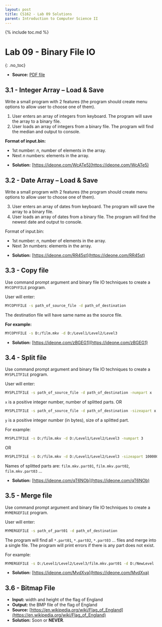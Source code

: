 ```yaml
---
layout: post
title: CS162 - Lab 09 Solutions
parent: Introduction to Computer Science II
--- 
```


{% include toc.md %}

# Lab 09 - Binary File IO
{: .no_toc}

* **Source:** [PDF file](Lab09_Binary_File_IO.pdf)

## 3.1 - Integer Array – Load & Save

Write a small program with $2$ features (the program should create menu options to allow user to choose one of them).
1. User enters an array of integers from keyboard. The program will save the array to a binary file.
2. User loads an array of integers from a binary file. The program will find the median and output to console.

**Format of input.bin:**
- $1$st number: $n$, number of elements in the array.
- Next $n$ numbers: elements in the array.

* **Solution:** [https://ideone.com/WcATe5](https://ideone.com/WcATe5)

## 3.2 - Date Array – Load & Save

Write a small program with $2$ features (the program should create menu options to allow user to choose one of them).

3. User enters an array of dates from keyboard. The program will save the array to a binary file.
4. User loads an array of dates from a binary file. The program will find the newest date and output to console.

Format of input.bin:

- $1$st number: $n$, number of elements in the array.
- Next $3n$ numbers: elements in the array.

* **Solution:** [https://ideone.com/RR45st](https://ideone.com/RR45st)

## 3.3 - Copy file

Use command prompt argument and binary file IO techniques to create a `MYCOPYFILE` program.

User will enter:

```bash
MYCOPYFILE -s path_of_source_file -d path_of_destination
```

The destination file will have same name as the source file.

**For example:**
```bash
MYCOPYFILE -s D:/film.mkv -d D:/Level1/Level2/Level3
```

* **Solution:** [https://ideone.com/zBGEG1](https://ideone.com/zBGEG1)

## 3.4 - Split file

Use command prompt argument and binary file IO techniques to create a `MYSPLITFILE` program.

User will enter:
```bash
MYSPLITFILE -s path_of_source_file -d path_of_destination -numpart x
```
`x` is a positive integer number, number of splitted parts.
OR
```bash
MYSPLITFILE -s path_of_source_file -d path_of_destination -sizeapart x
```
`y` is a positive integer number (in bytes), size of a splitted part.

For example:
```bash
MYSPLITFILE -s D:/film.mkv -d D:/Level1/Level2/Level3 -numpart 3
```
OR
```bash
MYSPLITFILE -s D:/film.mkv -d D:/Level1/Level2/Level3 -sizeapart 1000000
```
Names of splitted parts are: `film.mkv.part01`, `film.mkv.part02`, `film.mkv.part03` $\ldots$

* **Solution:** [https://ideone.com/qT6NOb](https://ideone.com/qT6NOb)

## 3.5 - Merge file

Use command prompt argument and binary file IO techniques to create a `MYMERGEFILE` program.

User will enter:
```bash
MYMERGEFILE -s path_of_part01 -d path_of_destination
```

The program will find all `*.part01`, `*.part02`, `*.part03` $\ldots$ files and merge into a single file.
The program will print errors if there is any part does not exist.

For example:
```bash
MYMERGEFILE -s D:/Level1/Level2/Level3/film.mkv.part01 -d D:/NewLevel
```

* **Solution:** [https://ideone.com/MvdXva](https://ideone.com/MvdXva)

## 3.6 - Bitmap File

* **Input:** width and height of the flag of England
* **Output:** the BMP file of the flag of England
* **Source:** [https://en.wikipedia.org/wiki/Flag_of_England](https://en.wikipedia.org/wiki/Flag_of_England)
* **Solution:** Soon or **NEVER**.